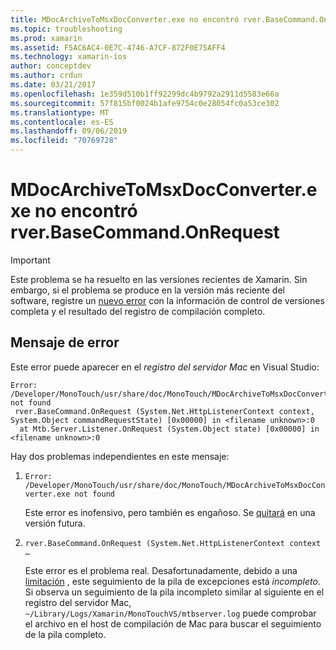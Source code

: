 ```yaml
---
title: MDocArchiveToMsxDocConverter.exe no encontró rver.BaseCommand.OnRequest
ms.topic: troubleshooting
ms.prod: xamarin
ms.assetid: F5AC6AC4-0E7C-4746-A7CF-872F0E75AFF4
ms.technology: xamarin-ios
author: conceptdev
ms.author: crdun
ms.date: 03/21/2017
ms.openlocfilehash: 1e359d510b1ff92299dc4b9792a2911d5583e66a
ms.sourcegitcommit: 57f815bf0024b1afe9754c0e28054fc0a53ce302
ms.translationtype: MT
ms.contentlocale: es-ES
ms.lasthandoff: 09/06/2019
ms.locfileid: "70769728"
---
```

# <a name="mdocarchivetomsxdocconverterexe-not-found-rverbasecommandonrequest"></a>MDocArchiveToMsxDocConverter.exe no encontró rver.BaseCommand.OnRequest

> [!IMPORTANT]
> Este problema se ha resuelto en las versiones recientes de Xamarin. Sin embargo, si el problema se produce en la versión más reciente del software, registre un [nuevo error](~/cross-platform/troubleshooting/questions/howto-file-bug.md) con la información de control de versiones completa y el resultado del registro de compilación completo.

## <a name="error-message"></a>Mensaje de error

Este error puede aparecer en el *registro del servidor Mac* en Visual Studio:

```
Error: /Developer/MonoTouch/usr/share/doc/MonoTouch/MDocArchiveToMsxDocConverter.exe not found
 rver.BaseCommand.OnRequest (System.Net.HttpListenerContext context, System.Object commandRequestState) [0x00000] in <filename unknown>:0
  at Mtb.Server.Listener.OnRequest (System.Object state) [0x00000] in <filename unknown>:0
```

Hay dos problemas independientes en este mensaje:

1. `Error: /Developer/MonoTouch/usr/share/doc/MonoTouch/MDocArchiveToMsxDocConverter.exe not found`

    Este error es inofensivo, pero también es engañoso. Se [quitará](https://bugzilla.xamarin.com/show_bug.cgi?id=21667) en una versión futura.

2. `rver.BaseCommand.OnRequest (System.Net.HttpListenerContext context …`

    Este error es el problema real. Desafortunadamente, debido a una [limitación](https://bugzilla.xamarin.com/show_bug.cgi?id=22080) , este seguimiento de la pila de excepciones está *incompleto*. Si observa un seguimiento de la pila incompleto similar al siguiente en el registro del servidor Mac, `~/Library/Logs/Xamarin/MonoTouchVS/mtbserver.log` puede comprobar el archivo en el host de compilación de Mac para buscar el seguimiento de la pila completo.
